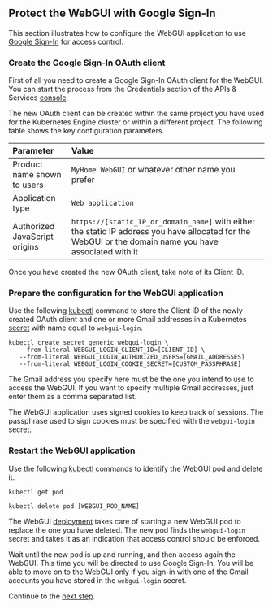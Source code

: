 ## Protect the WebGUI with Google Sign-In

This section illustrates how to configure the WebGUI application to use [Google Sign-In](https://developers.google.com/identity/sign-in/web/) for access control.

### Create the Google Sign-In OAuth client

First of all you need to create a Google Sign-In OAuth client for the WebGUI. You can start the process from the Credentials section of the APIs & Services [console](https://console.cloud.google.com/apis/credentials).  

The new OAuth client can be created within the same project you have used for the Kubernetes Engine cluster or within a different project. The following table shows the key configuration parameters.

| Parameter                     | Value           |
|:------------------------------|:----------------|
| Product name shown to users   | `MyHome WebGUI` or whatever other name you prefer  |
| Application type              | `Web application` |
| Authorized JavaScript origins | `https://[static_IP_or_domain_name]` with either the static IP address you have allocated for the WebGUI or the domain name you have associated with it |

Once you have created the new OAuth client, take note of its Client ID.

### Prepare the configuration for the WebGUI application

Use the following [kubectl](https://kubernetes.io/docs/reference/kubectl/overview/) command to store the Client ID of the newly created OAuth client and one or more Gmail addresses in a Kubernetes [secret](https://cloud.google.com/kubernetes-engine/docs/concepts/secret) with name equal to `webgui-login`.

```
kubectl create secret generic webgui-login \
   --from-literal WEBGUI_LOGIN_CLIENT_ID=[CLIENT_ID] \
   --from-literal WEBGUI_LOGIN_AUTHORIZED_USERS=[GMAIL_ADDRESSES]
   --from-literal WEBGUI_LOGIN_COOKIE_SECRET=[CUSTOM_PASSPHRASE]
```

The Gmail address you specify here must be the one you intend to use to access the WebGUI. If you want to specify multiple Gmail addresses, just enter them as a comma separated list.

The WebGUI application uses signed cookies to keep track of sessions. The passphrase used to sign cookies must be specified with the `webgui-login` secret.

### Restart the WebGUI application

Use the following [kubectl](https://kubernetes.io/docs/reference/kubectl/overview/) commands to identify the WebGUI pod and delete it.

```
kubectl get pod

kubectl delete pod [WEBGUI_POD_NAME]
```

The WebGUI [deployment](https://kubernetes.io/docs/concepts/workloads/controllers/deployment/) takes care of starting a new WebGUI pod to replace the one you have deleted. The new pod finds the `webgui-login` secret and takes it as an indication that access control should be enforced.

Wait until the new pod is up and running, and then access again the WebGUI. This time you will be directed to use Google Sign-In. You will be able to move on to the WebGUI only if you sign-in with one of the Gmail accounts you have stored in the `webgui-login` secret.

Continue to the [next step](./ddos.md).
